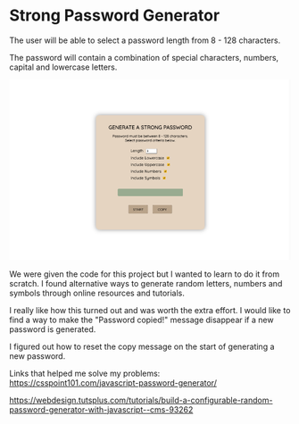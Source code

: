 # Strong Password Generator

The user will be able to select a password length from 8 - 128 characters.

The password will contain a combination of special characters, numbers, capital and lowercase letters.

<img src="assets/images/final-image.png" width="650">

We were given the code for this project but I wanted to learn to do it from scratch. I found alternative ways to generate random letters, numbers and symbols through online resources and tutorials.

I really like how this turned out and was worth the extra effort. I would like to find a way to make the "Password copied!" message disappear if a new password is generated.

I figured out how to reset the copy message on the start of generating a new password.


Links that helped me solve my problems:
https://csspoint101.com/javascript-password-generator/

https://webdesign.tutsplus.com/tutorials/build-a-configurable-random-password-generator-with-javascript--cms-93262